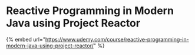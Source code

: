 # Reactive Programming in Modern Java using Project Reactor

{% embed url="https://www.udemy.com/course/reactive-programming-in-modern-java-using-project-reactor/" %}
